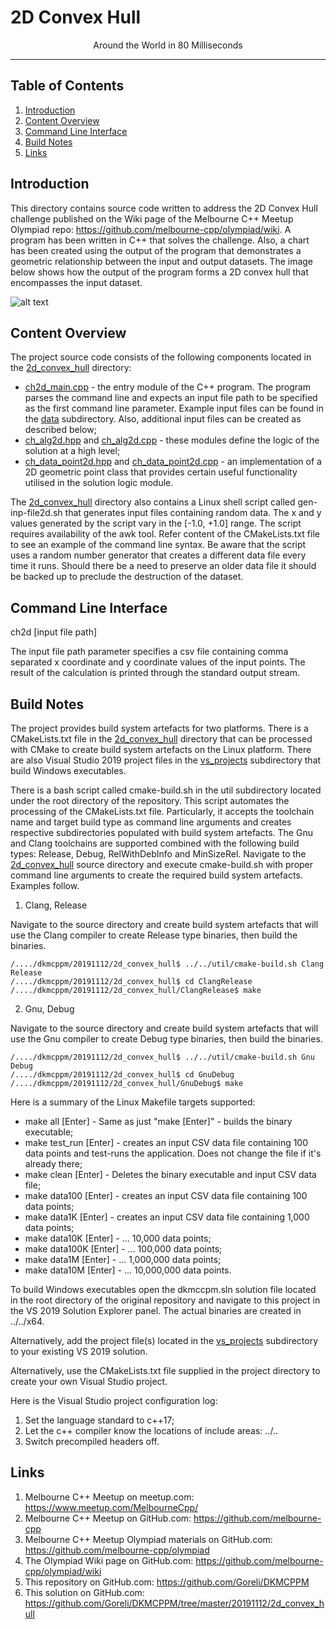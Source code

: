 # 2D Convex Hull
<p align="center">Around the World in 80 Milliseconds</p>

___

## Table of Contents
1. [Introduction](#introduction)
2. [Content Overview](#content-overview)
3. [Command Line Interface](#command-line-interface)
4. [Build Notes](#build-notes)
5. [Links](#links)

## Introduction

This directory contains source code written to address the 2D Convex Hull challenge published on the Wiki page of the Melbourne C++ Meetup Olympiad repo: https://github.com/melbourne-cpp/olympiad/wiki. A program has been written in C++ that solves the challenge. Also, a chart has been created using the output of the program that demonstrates a geometric relationship between the input and output datasets. The image below shows how the output of the program forms a 2D convex hull that encompasses the input dataset.

![alt text](https://media.githubusercontent.com/media/Goreli/DKMCPPM/master/20191112/2d_convex_hull/data/100_points.jpg "Input and output datasets combined")


## Content Overview

The project source code consists of the following components located in the [2d_convex_hull](https://github.com/Goreli/DKMCPPM/tree/master/20191112/2d_convex_hull) directory:

* [ch2d_main.cpp](https://github.com/Goreli/DKMCPPM/blob/master/20191112/2d_convex_hull/ch2d_main.cpp) - the entry module of the C++ program. The program parses the command line and expects an input file path to be specified as the first command line parameter. Example input files can be found in the [data](https://github.com/Goreli/DKMCPPM/tree/master/20191112/2d_convex_hull/data) subdirectory. Also, additional input files can be created as described below;
* [ch_alg2d.hpp](https://github.com/Goreli/DKMCPPM/blob/master/20191112/2d_convex_hull/ch_alg2d.hpp) and [ch_alg2d.cpp](https://github.com/Goreli/DKMCPPM/blob/master/20191112/2d_convex_hull/ch_alg2d.cpp) - these modules define the logic of the solution at a high level;
* [ch_data_point2d.hpp](https://github.com/Goreli/DKMCPPM/blob/master/20191112/2d_convex_hull/ch_data_point2d.hpp) and [ch_data_point2d.cpp](https://github.com/Goreli/DKMCPPM/blob/master/20191112/2d_convex_hull/ch_data_point2d.cpp) - an implementation of a 2D geometric point class that provides certain useful functionality utilised in the solution logic module.


The [2d_convex_hull](https://github.com/Goreli/DKMCPPM/tree/master/20191112/2d_convex_hull) directory also contains a Linux shell script called gen-inp-file2d.sh that generates input files containing random data. The x and y values generated by the script vary in the [-1.0, +1.0] range. The script requires availability of the awk tool. Refer content of the CMakeLists.txt file to see an example of the command line syntax. Be aware that the script uses a random number generator that creates a different data file every time it runs. Should there be a need to preserve an older data file it should be backed up to preclude the destruction of the dataset.

## Command Line Interface
ch2d [input file path]

The input file path parameter specifies a csv file containing comma separated x coordinate and y coordinate values of the input points. The result of the calculation is printed through the standard output stream.

## Build Notes

The project provides build system artefacts for two platforms. There is a CMakeLists.txt file in the [2d_convex_hull](https://github.com/Goreli/DKMCPPM/tree/master/20191112/2d_convex_hull) directory that can be processed with CMake to create build system artefacts on the Linux platform. There are also Visual Studio 2019 project files in the [vs_projects](https://github.com/Goreli/DKMCPPM/tree/master/20191112/2d_convex_hull/vs_projects) subdirectory that build Windows executables.

There is a bash script called cmake-build.sh in the util subdirectory located under the root directory of the repository. This script automates the processing of the CMakeLists.txt file. Particularly, it accepts the toolchain name and target build type as command line arguments and creates respective subdirectories populated with build system artefacts. The Gnu and Clang toolchains are supported combined with the following build types: Release, Debug, RelWithDebInfo and MinSizeRel. Navigate to the [2d_convex_hull](https://github.com/Goreli/DKMCPPM/tree/master/20191112/2d_convex_hull) source directory and execute cmake-build.sh with proper command line arguments to create the required build system artefacts. Examples follow.


1. Clang, Release

Navigate to the source directory and create build system artefacts that will use the Clang compiler to create Release type binaries, then build the binaries.
```
/..../dkmcppm/20191112/2d_convex_hull$ ../../util/cmake-build.sh Clang Release
/..../dkmcppm/20191112/2d_convex_hull$ cd ClangRelease
/..../dkmcppm/20191112/2d_convex_hull/ClangRelease$ make
```

2. Gnu, Debug

Navigate to the source directory and create build system artefacts that will use the Gnu compiler to create Debug type binaries, then build the binaries.
```
/..../dkmcppm/20191112/2d_convex_hull$ ../../util/cmake-build.sh Gnu Debug
/..../dkmcppm/20191112/2d_convex_hull$ cd GnuDebug
/..../dkmcppm/20191112/2d_convex_hull/GnuDebug$ make
```

Here is a summary of the Linux Makefile targets supported:

* make all [Enter] - Same as just "make [Enter]" - builds the binary executable;
* make test_run [Enter] - creates an input CSV data file containing 100 data points and test-runs the application. Does not change the file if it's already there;
* make clean [Enter] - Deletes the binary executable and input CSV data file;
* make data100 [Enter] -  creates an input CSV data file containing 100 data points;
* make data1K [Enter] -   creates an input CSV data file containing 1,000 data points;
* make data10K [Enter] -  ... 10,000 data points;
* make data100K [Enter] - ... 100,000 data points;
* make data1M [Enter] -   ... 1,000,000 data points;
* make data10M [Enter] -  ... 10,000,000 data points.

To build Windows executables open the dkmccpm.sln solution file located in the root directory of the original repository and navigate to this project in the VS 2019 Solution Explorer panel. The actual binaries are created in ../../x64.

Alternatively, add the project file(s) located in the [vs_projects](https://github.com/Goreli/DKMCPPM/tree/master/20191112/2d_convex_hull/vs_projects) subdirectory to your existing VS 2019 solution.

Alternatively, use the CMakeLists.txt file supplied in the project directory to create your own Visual Studio project.

Here is the Visual Studio project configuration log:
1. Set the language standard to c++17;
2. Let the c++ compiler know the locations of include areas: ../..
3. Switch precompiled headers off.

## Links

1. Melbourne C++ Meetup on meetup.com:
	https://www.meetup.com/MelbourneCpp/
2. Melbourne C++ Meetup on GitHub.com:
	https://github.com/melbourne-cpp
3. Melbourne C++ Meetup Olympiad materials on GitHub.com:
	https://github.com/melbourne-cpp/olympiad
4. The Olympiad Wiki page on GitHub.com:
	https://github.com/melbourne-cpp/olympiad/wiki
5. This repository on GitHub.com:
	https://github.com/Goreli/DKMCPPM
6. This solution on GitHub.com:
	https://github.com/Goreli/DKMCPPM/tree/master/20191112/2d_convex_hull
